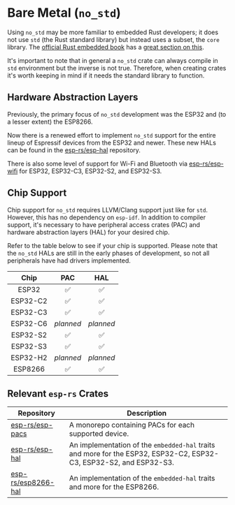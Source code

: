 # Bare Metal (`no_std`)

Using `no_std` may be more familiar to embedded Rust developers; it does not use `std` (the Rust standard library) but instead uses a subset, the `core` library. The [official Rust embedded book] has a [great section on this].

It's important to note that in general a `no_std` crate can always compile in `std` environment but the inverse is not true. Therefore, when creating crates it's worth keeping in mind if it needs the standard library to function.

[great section on this]: https://docs.rust-embedded.org/book/intro/no-std.html
[official rust embedded book]: https://docs.rust-embedded.org/

## Hardware Abstraction Layers

Previously, the primary focus of `no_std` development was the ESP32 and (to a lesser extent) the ESP8266.

Now there is a renewed effort to implement `no_std` support for the entire lineup of Espressif devices from the ESP32 and newer. These new HALs can be found in the [esp-rs/esp-hal] repository.

There is also some level of support for Wi-Fi and Bluetooth via [esp-rs/esp-wifi] for ESP32, ESP32-C3, ESP32-S2, and ESP32-S3.

[esp-rs/esp-hal]: https://github.com/esp-rs/esp-hal
[esp-rs/esp-wifi]: https://github.com/esp-rs/esp-wifi

## Chip Support

Chip support for `no_std` requires LLVM/Clang support just like for `std`. However, this has no dependency on `esp-idf`. In addition to compiler support, it's necessary to have peripheral access crates (PAC) and hardware abstraction layers (HAL) for your desired chip.

Refer to the table below to see if your chip is supported. Please note that the `no_std` HALs are still in the early phases of development, so not all peripherals have had drivers implemented.

|   Chip   |    PAC    |    HAL    |
| :------: | :-------: | :-------: |
|  ESP32   |    ✅     |    ✅     |
| ESP32-C2 |    ✅     |    ✅     |
| ESP32-C3 |    ✅     |    ✅     |
| ESP32-C6 | _planned_ | _planned_ |
| ESP32-S2 |    ✅     |    ✅     |
| ESP32-S3 |    ✅     |    ✅     |
| ESP32-H2 | _planned_ | _planned_ |
| ESP8266  |    ✅     |    ✅     |

## Relevant `esp-rs` Crates

| Repository           | Description                                                                                                        |
| -------------------- | ------------------------------------------------------------------------------------------------------------------ |
| [esp-rs/esp-pacs]    | A monorepo containing PACs for each supported device.                                                              |
| [esp-rs/esp-hal]     | An implementation of the `embedded-hal` traits and more for the ESP32, ESP32-C2, ESP32-C3, ESP32-S2, and ESP32-S3. |
| [esp-rs/esp8266-hal] | An implementation of the `embedded-hal` traits and more for the ESP8266.                                           |

[esp-rs/esp-pacs]: https://github.com/esp-rs/esp-pacs
[esp-rs/esp-hal]: https://github.com/esp-rs/esp-hal
[esp-rs/esp8266-hal]: https://github.com/esp-rs/esp8266-hal
